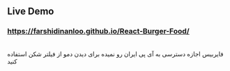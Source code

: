 ## Live Demo
###  https://farshidinanloo.github.io/React-Burger-Food/
<br />
فایربیس اجازه دسترسی به آی پی ایران رو نمیده برای دیدن دمو از فیلتر شکن استفاده کنید
